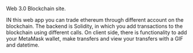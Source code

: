Web 3.0 Blockchain site.

IN this web app you can trade ethereum through different account on the blockchain. The backend is Solidity, in which you add transactions to the blockchain using different calls. On client side, there is functionality to add your MetaMask wallet, make transfers and view your transfers with a GIF and datetime.
